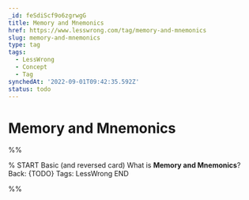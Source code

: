 ```yaml
---
_id: feSdiScf9o6zgrwgG
title: Memory and Mnemonics
href: https://www.lesswrong.com/tag/memory-and-mnemonics
slug: memory-and-mnemonics
type: tag
tags:
  - LessWrong
  - Concept
  - Tag
synchedAt: '2022-09-01T09:42:35.592Z'
status: todo
---
```


# Memory and Mnemonics


%%

% START
Basic (and reversed card)
What is **Memory and Mnemonics**?
Back: {TODO}
Tags: LessWrong
END

%%
	
